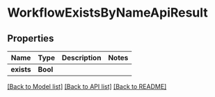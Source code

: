 # WorkflowExistsByNameApiResult

## Properties
Name | Type | Description | Notes
------------ | ------------- | ------------- | -------------
**exists** | **Bool** |  | 

[[Back to Model list]](../README.md#documentation-for-models) [[Back to API list]](../README.md#documentation-for-api-endpoints) [[Back to README]](../README.md)


